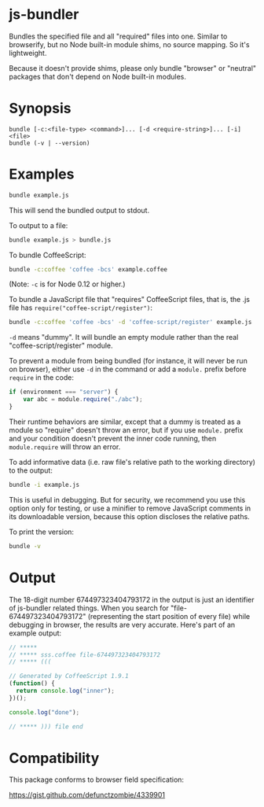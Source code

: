 # js-bundler

Bundles the specified file and all "required" files into one. Similar to browserify, but no Node built-in module shims, no source mapping. So it's lightweight.

Because it doesn't provide shims, please only bundle "browser" or "neutral" packages that don't depend on Node built-in modules.

# Synopsis

```
bundle [-c:<file-type> <command>]... [-d <require-string>]... [-i] <file>
bundle (-v | --version)
```

# Examples

```bash
bundle example.js
```

This will send the bundled output to stdout.

To output to a file:

```bash
bundle example.js > bundle.js
```

To bundle CoffeeScript:

```bash
bundle -c:coffee 'coffee -bcs' example.coffee
```

(Note: `-c` is for Node 0.12 or higher.)

To bundle a JavaScript file that "requires" CoffeeScript files, that is, the .js file has `require("coffee-script/register")`:

```bash
bundle -c:coffee 'coffee -bcs' -d 'coffee-script/register' example.js
```

`-d` means "dummy". It will bundle an empty module rather than the real "coffee-script/register" module.

To prevent a module from being bundled (for instance, it will never be run on browser), either use `-d` in the command or add a `module.` prefix before `require` in the code:

```javascript
if (environment === "server") {
    var abc = module.require("./abc");
}
```

Their runtime behaviors are similar, except that a dummy is treated as a module so "require" doesn't throw an error, but if you use `module.` prefix and your condition doesn't prevent the inner code running, then `module.require` will throw an error.

To add informative data (i.e. raw file's relative path to the working directory) to the output:

```bash
bundle -i example.js
```

This is useful in debugging. But for security, we recommend you use this option only for testing, or use a minifier to remove JavaScript comments in its downloadable version, because this option discloses the relative paths.

To print the version:

```bash
bundle -v
```

# Output

The 18-digit number 674497323404793172 in the output is just an identifier of js-bundler related things. When you search for "file-674497323404793172" (representing the start position of every file) while debugging in browser, the results are very accurate. Here's part of an example output:

```javascript
// *****
// ***** sss.coffee file-674497323404793172
// ***** (((

// Generated by CoffeeScript 1.9.1
(function() {
  return console.log("inner");
})();

console.log("done");

// ***** ))) file end
```

# Compatibility

This package conforms to browser field specification:

https://gist.github.com/defunctzombie/4339901
